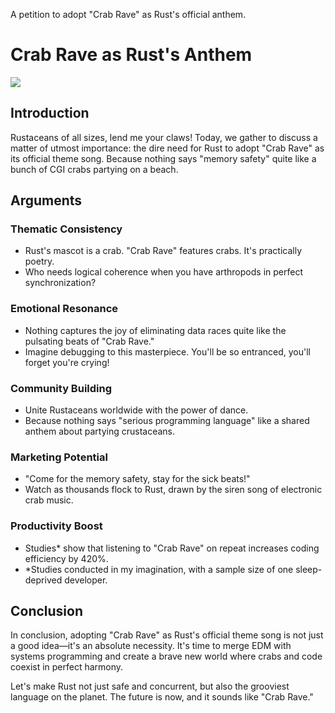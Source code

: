 A petition to adopt "Crab Rave" as Rust's official anthem.

# Crab Rave as Rust's Anthem

![]("rave.gif")

## Introduction

Rustaceans of all sizes, lend me your claws! Today, we gather to discuss a matter of utmost importance: the dire need for Rust to adopt "Crab Rave" as its official theme song. Because nothing says "memory safety" quite like a bunch of CGI crabs partying on a beach.

## Arguments

### Thematic Consistency

- Rust's mascot is a crab. "Crab Rave" features crabs. It's practically poetry.
- Who needs logical coherence when you have arthropods in perfect synchronization?

### Emotional Resonance

- Nothing captures the joy of eliminating data races quite like the pulsating beats of "Crab Rave."
- Imagine debugging to this masterpiece. You'll be so entranced, you'll forget you're crying!

### Community Building

- Unite Rustaceans worldwide with the power of dance.
- Because nothing says "serious programming language" like a shared anthem about partying crustaceans.

### Marketing Potential

- "Come for the memory safety, stay for the sick beats!"
- Watch as thousands flock to Rust, drawn by the siren song of electronic crab music.

### Productivity Boost

- Studies\* show that listening to "Crab Rave" on repeat increases coding efficiency by 420%.
- \*Studies conducted in my imagination, with a sample size of one sleep-deprived developer.

## Conclusion

In conclusion, adopting "Crab Rave" as Rust's official theme song is not just a good idea—it's an absolute necessity. It's time to merge EDM with systems programming and create a brave new world where crabs and code coexist in perfect harmony.

Let's make Rust not just safe and concurrent, but also the grooviest language on the planet. The future is now, and it sounds like "Crab Rave."
